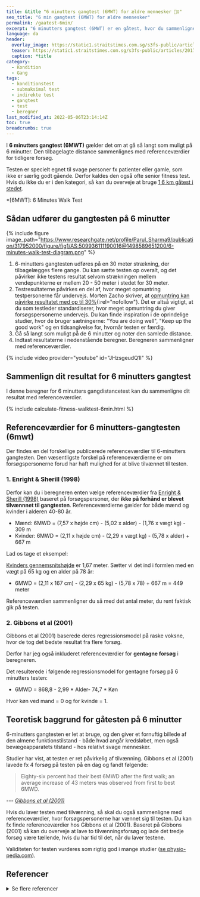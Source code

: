 ```yaml
---
title: &title "6 minutters gangtest (6MWT) for ældre mennesker 🚶‍♀️"
seo_title: "6 min gangtest (6MWT) for ældre mennesker"
permalink: /gaatest-6min/
excerpt: "6 minutters gangtest (6MWT) er en gåtest, hvor du sammenligner din tilbagelagte distance i forhold til andre mennesker i samme aldersgruppe som dig selv. Gangtesten henvender sig til relativt fysisk svage personer."
language: da
header:
  overlay_image: https://static1.straitstimes.com.sg/s3fs-public/articles/2017/09/04/20170904_1504497527583_2073451859691958_16_amyama4_zuann.jpg
  teaser: https://static1.straitstimes.com.sg/s3fs-public/articles/2017/09/04/20170904_1504497527583_2073451859691958_16_amyama4_zuann.jpg
  caption: *title
category:
  - Kondition
  - Gang
tags:
  - konditionstest
  - submaksimal test
  - indirekte test
  - gangtest
  - test
  - beregner
last_modified_at: 2022-05-06T23:14:14Z
toc: true
breadcrumbs: true
---
```


I **6 minutters gangtest (6MWT)** gælder det om at gå så langt som muligt på 6 minutter. Den tilbagelagte distance sammenlignes med referenceværdier for tidligere forsøg.

Testen er specielt egnet til svage personer fx patienter eller gamle, som ikke er særlig godt gående. Derfor kaldes den også ofte senior fitness test. Hvis du ikke du er i den kategori, så kan du overveje at bruge [1,6 km gåtest i stedet](/gaatest/).

*[6MWT]: 6 Minutes Walk Test

## Sådan udfører du gangtesten på 6 minutter

{% include figure image_path="https://www.researchgate.net/profile/Parul_Sharma9/publication/317952000/figure/fig1/AS:509936111190016@1498589651200/6-minutes-walk-test-diagram.png" %}

1. 6-minutters gangtesten udføres på en 30 meter strækning, der tilbagelægges flere gange. Du kan sætte testen op overalt, og det påvirker ikke testens resultat selvom strækningen mellem vendepunkterne er mellem 20 - 50 meter i stedet for 30 meter.
2. Testresultaterne påvirkes en del af, hvor meget opmuntring testpersonerne får undervejs. Morten Zacho skriver, at [opmuntring kan påvirke resultatet med op til 30%](https://web.archive.org/web/20150403145323/http://www.motion-online.dk/konditionstraening/testning/6_min_gaa-test/){:rel="nofollow"}. Det er altså vigtigt, at du som testleder standardiserer, hvor meget opmuntring du giver forsøgspersonerne undervejs. Du kan finde inspiration i de oprindelige studier, hvor de bruger sætningerne: "You are doing well", "Keep up the good work" og en tidsangivelse for, hvornår testen er færdig.
3. Gå så langt som muligt på de 6 minutter og noter den samlede distance.
4. Indtast resultaterne i nedenstående beregner. Beregneren sammenligner med referenceværdier.

{% include video provider="youtube" id="JHzsgeudQ1I" %}

## Sammenlign dit resultat for 6 minutters gangtest

I denne beregner for 6 minutters gangdistancetest kan du sammenligne dit resultat med referenceværdier.

{% include calculate-fitness-walktest-6min.html %}

## Referenceværdier for 6 minutters-gangtesten (6mwt)

Der findes en del forskellige publicerede referenceværdier til 6-minutters gangtesten. Den væsentligste forskel på referenceværdierne er om forsøgspersonerne forud har haft mulighed for at blive tilvænnet til testen.

### 1. Enright & Sherill (1998)

Derfor kan du i beregneren enten vælge referenceværdier fra [Enright & Sherill (1998)](https://pubmed.ncbi.nlm.nih.gov/9817683/) baseret på forsøgspersoner, der **ikke på forhånd er blevet tilvænnnet til gangtesten**. Referenceværdierne gælder for både mænd og kvinder i alderen 40-80 år.

- Mænd: 6MWD = (7,57 x højde cm) - (5,02 x alder) - (1,76 x vægt kg) - 309 m
- Kvinder: 6MWD = (2,11 x højde cm) - (2,29 x vægt kg) - (5,78 x alder) + 667 m

Lad os tage et eksempel:

[Kvinders gennemsnitshøjde](/hvad-er-gennemsnitshoejden-i-danmark/) er 1,67 meter. Sætter vi det ind i formlen med en vægt på 65 kg og en alder på 78 år:

- 6MWD = (2,11 x 167 cm) - (2,29 x 65 kg) - (5,78 x 78) + 667 m = 449 meter

Referenceværdien sammenligner du så med det antal meter, du rent faktisk gik på testen.

### 2. Gibbons et al (2001)

Gibbons et al (2001) baserede deres regressionsmodel på raske voksne, hvor de tog det bedste resultat fra flere forsøg.

Derfor har jeg også inkluderet referenceværdier for **gentagne forsøg** i beregneren.

Det resulterede i følgende regressionsmodel for gentagne forsøg på 6 minutters testen:

- 6MWD = 868,8 - 2,99 * Alder- 74,7 * Køn

Hvor køn ved mand = 0 og for kvinde = 1.

## Teoretisk baggrund for gåtesten på 6 minutter

6-minutters gangtesten er let at bruge, og den giver et fornuftig billede af den almene funktionstilstand - både hvad angår kredsløbet, men også bevægeapparatets tilstand - hos relativt svage mennesker.

Studier har vist, at testen er ret påvirkelig af tilvænning. Gibbons et al (2001) lavede fx 4 forsøg på testen på en dag og fandt følgende:

> Eighty-six percent had their best 6MWD after the first walk; an average increase of 43 meters was observed from first to best 6MWD.

--- <cite>[Gibbons et al (2001)](https://pubmed.ncbi.nlm.nih.gov/11314289/)</cite>

Hvis du laver testen med tilvænning, så skal du også sammenligne med referenceværdier, hvor forsøgspersonerne har vænnet sig til testen. Du kan fx finde referenceværdier hos Gibbons et al (2001). Baseret på Gibbons (2001) så kan du overveje at lave to tilvænningsforsøg og lade det tredje forsøg være tællende, hvis du har tid til det, når du laver testene.

Validiteten for testen vurderes som rigtig god i mange studier ([se physio-pedia.com](https://www.physio-pedia.com/Six_Minute_Walk_Test_/_6_Minute_Walk_Test)).

## Referencer

<details markdown="1">
  <summary>Se flere referencer</summary>

- Enright, P. L., og D. L. Sherrill. 1998. “Reference Equations for the Six-Minute Walk in Healthy Adults”. American Journal of Respiratory and Critical Care Medicine 158 (5 Pt 1): 1384–87. <https://doi.org/10.1164/ajrccm.158.5.9710086>.
- Enright, Paul L. 2003. “The Six-Minute Walk Test”. Respiratory Care 48 (8): 783–85.
- Enright, Paul L., Mary Ann McBurnie, Vera Bittner, Russell P. Tracy, Robert McNamara, Alice Arnold, Anne B. Newman, og Cardiovascular Health Study. 2003. “The 6-Min Walk Test: A Quick Measure of Functional Status in Elderly Adults”. Chest 123 (2): 387–98. <https://doi.org/10.1378/chest.123.2.387>.
- Carter, Rick, David B. Holiday, Chiagozie Nwasuruba, James Stocks, Carol Grothues, og Brian Tiep. 2003. “6-Minute Walk Work for Assessment of Functional Capacity in Patients with COPD”. Chest 123 (5): 1408–15. <https://doi.org/10.1378/chest.123.5.1408>.
- Rostagno, Carlo, Giuseppe Olivo, Marco Comeglio, Vieri Boddi, Michela Banchelli, Giorgio Galanti, og Gian Franco Gensini. 2003. “Prognostic Value of 6-Minute Walk Corridor Test in Patients with Mild to Moderate Heart Failure: Comparison with Other Methods of Functional Evaluation”. European Journal of Heart Failure 5 (3): 247–52. <https://doi.org/10.1016/s1388-9842(02)00244-1>.
- Gibbons, W. J., N. Fruchter, S. Sloan, og R. D. Levy. 2001. “Reference Values for a Multiple Repetition 6-Minute Walk Test in Healthy Adults Older than 20 Years”. Journal of Cardiopulmonary Rehabilitation 21 (2): 87–93. <https://doi.org/10.1097/00008483-200103000-00005>.
</details>
